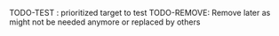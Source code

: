 TODO-TEST : prioritized target to test
TODO-REMOVE: Remove later as might not be needed anymore or replaced by others